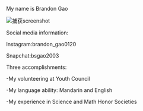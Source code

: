 My name is Brandon Gao


![捕获screenshot](https://user-images.githubusercontent.com/53946585/84560206-8672b300-ad0f-11ea-8691-5df5e184b29c.PNG)

Social media information:


Instagram:brandon_gao0120


Snapchat:bsgao2003


Three accomplishments:


-My volunteering at Youth Council


-My language ability: Mandarin and English


-My experience in Science and Math Honor Societies


